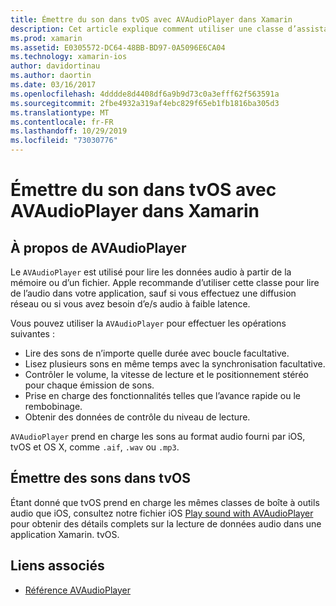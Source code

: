 ```yaml
---
title: Émettre du son dans tvOS avec AVAudioPlayer dans Xamarin
description: Cet article explique comment utiliser une classe d’assistance pour contrôler la lecture du son à l’aide d’un AVAudioPlayer dans une application Xamarin. iOS.
ms.prod: xamarin
ms.assetid: E0305572-DC64-48BB-BD97-0A5096E6CA04
ms.technology: xamarin-ios
author: davidortinau
ms.author: daortin
ms.date: 03/16/2017
ms.openlocfilehash: 4dddde8d4408df6a9b9d73c0a3efff62f563591a
ms.sourcegitcommit: 2fbe4932a319af4ebc829f65eb1fb1816ba305d3
ms.translationtype: MT
ms.contentlocale: fr-FR
ms.lasthandoff: 10/29/2019
ms.locfileid: "73030776"
---
```

# <a name="playing-sound-in-tvos-with-avaudioplayer-in-xamarin"></a>Émettre du son dans tvOS avec AVAudioPlayer dans Xamarin

## <a name="about-the-avaudioplayer"></a>À propos de AVAudioPlayer

Le `AVAudioPlayer` est utilisé pour lire les données audio à partir de la mémoire ou d’un fichier. Apple recommande d’utiliser cette classe pour lire de l’audio dans votre application, sauf si vous effectuez une diffusion réseau ou si vous avez besoin d’e/s audio à faible latence.

Vous pouvez utiliser la `AVAudioPlayer` pour effectuer les opérations suivantes :

- Lire des sons de n’importe quelle durée avec boucle facultative.
- Lisez plusieurs sons en même temps avec la synchronisation facultative.
- Contrôler le volume, la vitesse de lecture et le positionnement stéréo pour chaque émission de sons.
- Prise en charge des fonctionnalités telles que l’avance rapide ou le rembobinage.
- Obtenir des données de contrôle du niveau de lecture.

`AVAudioPlayer` prend en charge les sons au format audio fourni par iOS, tvOS et OS X, comme `.aif`, `.wav` ou `.mp3`.

## <a name="playing-sounds-in-tvos"></a>Émettre des sons dans tvOS

Étant donné que tvOS prend en charge les mêmes classes de boîte à outils audio que iOS, consultez notre fichier iOS [Play sound with AVAudioPlayer](https://github.com/xamarin/recipes/tree/master/Recipes/ios/media/sound/avaudioplayer) pour obtenir des détails complets sur la lecture de données audio dans une application Xamarin. tvOS.

## <a name="related-links"></a>Liens associés

- [Référence AVAudioPlayer](https://developer.apple.com/library/ios/documentation/AVFoundation/Reference/AVAudioPlayerClassReference/)
